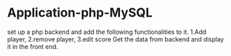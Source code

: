 # Application-php-MySQL
set up a php backend and add the following functionalities to it. 
1.Add player, 
2.remove player,
3.edit score
Get the data from backend and display it in the front end.
